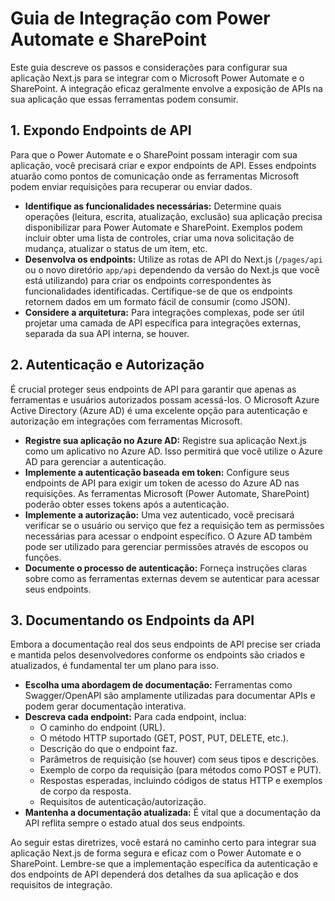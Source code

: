 # Guia de Integração com Power Automate e SharePoint

Este guia descreve os passos e considerações para configurar sua aplicação Next.js para se integrar com o Microsoft Power Automate e o SharePoint. A integração eficaz geralmente envolve a exposição de APIs na sua aplicação que essas ferramentas podem consumir.

## 1. Expondo Endpoints de API

Para que o Power Automate e o SharePoint possam interagir com sua aplicação, você precisará criar e expor endpoints de API. Esses endpoints atuarão como pontos de comunicação onde as ferramentas Microsoft podem enviar requisições para recuperar ou enviar dados.

*   **Identifique as funcionalidades necessárias:** Determine quais operações (leitura, escrita, atualização, exclusão) sua aplicação precisa disponibilizar para Power Automate e SharePoint. Exemplos podem incluir obter uma lista de controles, criar uma nova solicitação de mudança, atualizar o status de um item, etc.
*   **Desenvolva os endpoints:** Utilize as rotas de API do Next.js (`/pages/api` ou o novo diretório `app/api` dependendo da versão do Next.js que você está utilizando) para criar os endpoints correspondentes às funcionalidades identificadas. Certifique-se de que os endpoints retornem dados em um formato fácil de consumir (como JSON).
*   **Considere a arquitetura:** Para integrações complexas, pode ser útil projetar uma camada de API específica para integrações externas, separada da sua API interna, se houver.

## 2. Autenticação e Autorização

É crucial proteger seus endpoints de API para garantir que apenas as ferramentas e usuários autorizados possam acessá-los. O Microsoft Azure Active Directory (Azure AD) é uma excelente opção para autenticação e autorização em integrações com ferramentas Microsoft.

*   **Registre sua aplicação no Azure AD:** Registre sua aplicação Next.js como um aplicativo no Azure AD. Isso permitirá que você utilize o Azure AD para gerenciar a autenticação.
*   **Implemente a autenticação baseada em token:** Configure seus endpoints de API para exigir um token de acesso do Azure AD nas requisições. As ferramentas Microsoft (Power Automate, SharePoint) poderão obter esses tokens após a autenticação.
*   **Implemente a autorização:** Uma vez autenticado, você precisará verificar se o usuário ou serviço que fez a requisição tem as permissões necessárias para acessar o endpoint específico. O Azure AD também pode ser utilizado para gerenciar permissões através de escopos ou funções.
*   **Documente o processo de autenticação:** Forneça instruções claras sobre como as ferramentas externas devem se autenticar para acessar seus endpoints.

## 3. Documentando os Endpoints da API

Embora a documentação real dos seus endpoints de API precise ser criada e mantida pelos desenvolvedores conforme os endpoints são criados e atualizados, é fundamental ter um plano para isso.

*   **Escolha uma abordagem de documentação:** Ferramentas como Swagger/OpenAPI são amplamente utilizadas para documentar APIs e podem gerar documentação interativa.
*   **Descreva cada endpoint:** Para cada endpoint, inclua:
    *   O caminho do endpoint (URL).
    *   O método HTTP suportado (GET, POST, PUT, DELETE, etc.).
    *   Descrição do que o endpoint faz.
    *   Parâmetros de requisição (se houver) com seus tipos e descrições.
    *   Exemplo de corpo da requisição (para métodos como POST e PUT).
    *   Respostas esperadas, incluindo códigos de status HTTP e exemplos de corpo da resposta.
    *   Requisitos de autenticação/autorização.
*   **Mantenha a documentação atualizada:** É vital que a documentação da API reflita sempre o estado atual dos seus endpoints.

Ao seguir estas diretrizes, você estará no caminho certo para integrar sua aplicação Next.js de forma segura e eficaz com o Power Automate e o SharePoint. Lembre-se que a implementação específica da autenticação e dos endpoints de API dependerá dos detalhes da sua aplicação e dos requisitos de integração.